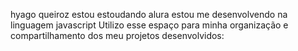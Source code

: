 hyago queiroz
estou estoudando alura
estou me desenvolvendo na linguagem javascript
Utilizo esse espaço para minha organização e compartilhamento dos meu projetos desenvolvidos:
